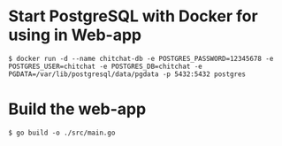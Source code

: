 # Start PostgreSQL with Docker for using in Web-app
```$ docker run -d --name chitchat-db -e POSTGRES_PASSWORD=12345678 -e POSTGRES_USER=chitchat -e POSTGRES_DB=chitchat -e PGDATA=/var/lib/postgresql/data/pgdata -p 5432:5432 postgres```

# Build the web-app
```$ go build -o ./src/main.go```

